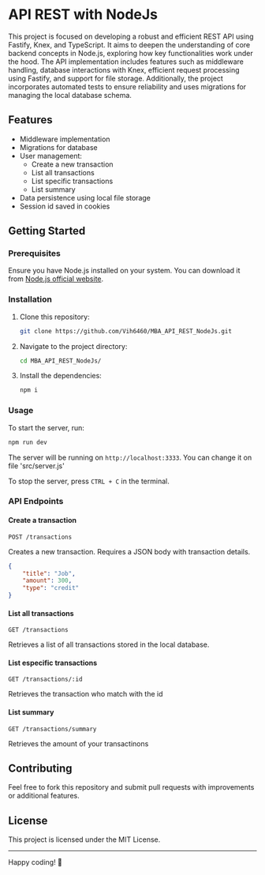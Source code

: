 # API REST with NodeJs

This project is focused on developing a robust and efficient REST API using Fastify, Knex, and TypeScript. It aims to deepen the understanding of core backend concepts in Node.js, exploring how key functionalities work under the hood. The API implementation includes features such as middleware handling, database interactions with Knex, efficient request processing using Fastify, and support for file storage. Additionally, the project incorporates automated tests to ensure reliability and uses migrations for managing the local database schema.

## Features

- Middleware implementation
- Migrations for database
- User management:
  - Create a new transaction
  - List all transactions
  - List specific transactions
  - List summary
- Data persistence using local file storage
- Session id saved in cookies

## Getting Started

### Prerequisites

Ensure you have Node.js installed on your system. You can download it from [Node.js official website](https://nodejs.org/).

### Installation

1. Clone this repository:
   ```sh
   git clone https://github.com/Vih6460/MBA_API_REST_NodeJs.git
   ```
2. Navigate to the project directory:
   ```sh
   cd MBA_API_REST_NodeJs/
   ```
2. Install the dependencies:
   ```sh
   npm i
   ```

### Usage

To start the server, run:
```sh
npm run dev
```
The server will be running on `http://localhost:3333`. You can change it on file 'src/server.js'

To stop the server, press `CTRL + C` in the terminal.

### API Endpoints

#### Create a transaction
```http
POST /transactions
```
Creates a new transaction. Requires a JSON body with transaction details.
```json
{
    "title": "Job",
    "amount": 300,
 	"type": "credit"
}
```

#### List all transactions
```http
GET /transactions
```
Retrieves a list of all transactions stored in the local database.

#### List especific transactions
```http
GET /transactions/:id
```
Retrieves the transaction who match with the id

#### List summary
```http
GET /transactions/summary
```
Retrieves the amount of your transactinons

## Contributing

Feel free to fork this repository and submit pull requests with improvements or additional features.

## License

This project is licensed under the MIT License.

---

Happy coding! 🚀
